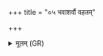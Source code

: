 +++
title = "०५ भवाशर्वौ वहतम्"

+++
<details><summary>मूलम् (GR)</summary>

भवाशर्वौ वहतम् (…) ॥ +++(see 1ab)+++
</details>